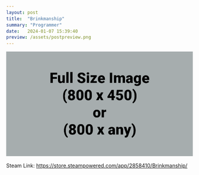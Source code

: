 ```yaml
---
layout: post
title:  "Brinkmanship"
summary: "Programmer"
date:   2024-01-07 15:39:40
preview: /assets/postpreview.png
---
```


![Picture 1](/assets/fullsize.png)

Steam Link: https://store.steampowered.com/app/2858410/Brinkmanship/


